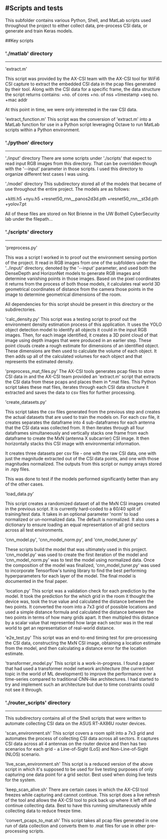 #Scripts and tests
---
This subfolder contains various Python, Shell, and MatLab scripts used throughout the project to either collect data, pre-process CSI data, or generate and train Keras models.

##Key scripts
### './matlab' directory
---
'extract.m'

This script was provided by the AX-CSI team with the AX-CSI tool for WiFi6 CSI capture to extract the embedded CSI data in the pcap files generated by their tool. Along with the CSI data for a specific frame, the data structure the script returns contains:
+no. of cores
+no. of nss
+timestamp
+seq no.
+mac addr 

At this point in time, we were only interested in the raw CSI data.

'extract\_function.m'
This script was the conversion of 'extract.m' into a MatLab function for use in a Python script leveraging Octave to run MatLab scripts within a Python environment.

### './python' directory
---
'./input' directory
There are some scripts under './scripts' that expect to read input RGB images from this directory. That can be overridden though with the '--input' parameter in those scripts. I used this directory to organize different test cases I was using.

'./model' directory
This subdirectory stored all of the models that became of use throughout the entire project. The models are as follows:

+kitti.h5
+nyu.h5
+resnet50\_rnn\_\_panos2d3d.pth
+resnet50\_rnn\_\_st3d.pth
+yolov7.pt

All of these files are stored on Not Brienne in the UW Bothell CyberSecurity lab under the filepath...

### './scripts' directory
---
'preprocess.py'

This was a script I worked in to proof out the environment sensing portion of the project. It read in RGB images from one of the subfolders under the '../input/' directory, denoted by the '--input' parameter, and used both the DenseDepth and HorizonNet models to generate RGB images and determine vanishing points in those images. Based on the pixel coordinates it returns from the process of both those models, it calculates real world 3D geometrical coordinates of distance from the camera those points in the image to determine geometrical dimensions of the room.

All dependencies for this script should be present in this directory or the subdirectories.

'calc\_density.py'
This script was a testing script to proof out the environment density estimation process of this application. It uses the YOLO object detection model to identify all objects it could in the input RGB images. Then, for each image identified, it creates a 3D point cloud of that image using depth images that were produced in an earlier step. These point clouds create a rough estimate for dimensions of an identified object. These dimensions are then used to calculate the volume of each object. It then adds up all of the calculated volumes for each object and that represents the estimated density.

'preprocess\_mat\_files.py'
The AX-CSI tools generates pcap files to store CSI data in and the AX-CSI team provided an 'extract.m' script that extracts the CSI data from these pcaps and places them in \*.mat files.
This Python script takes these mat files, iterates through each CSI data structure it extracted and saves the data to csv files for further processing.

'create\_datasets.py'

This script takes the csv files generated from the previous step and creates the actual datasets that are used to train the models on. For each csv file, it creates separates the dataframe into 4 sub-dataframes for each antenna that the CSI data was collected from. It then iterates through all four dataframes simultaneously and vertically stacks one frame from each dataframe to create the MxN (antenna X subcarrier) CSI image. It then horizontally stacks this CSI image with environmental information. 

It creates three datasets per csv file - one with the raw CSI data, one with just the magnitude extracted out of the CSI data points, and one with those magnitudes normalized. The outputs from this script or numpy arrays stored in .npy files.

This was done to test if the models performed significantly better than any of the other cases.

'load\_data.py'

This script creates a randomized dataset of all the MxN CSI images created in the previous script. It is currently hard-coded to a 60/40 split of training/test data. It takes in an optional parameter 'norm' to load normalized or un-normalized data. The default is normalized. It also uses a dictionary to ensure loading an equal representation of all grid sectors across all test environments. 

'cnn\_model.py', 'cnn\_model\_norm.py', and 'cnn\_model\_tuner.py'

These scripts build the model that was ultimately used in this project. 'cnn\_model.py' was used to create the first iteration of the model and 'cnn\_model\_norm.py' was to test the model using normalized data. Once the composition of the model was finalized, 'cnn\_model\_tuner.py' was used to incorporate Tensorflow's tuning library to find the best performing hyperparameters for each layer of the model. The final model is documented in the final paper.

'location.py'
This script was a validation check for each prediction by the model. It took the prediction for the which grid in the room it thought the device was, took the true value and calculated the distance between the two points. It converted the room into a 7x3 grid of possible locations and used a simple distance formula and calculated the distance between the two points in terms of how many grids apart. It then multipled this distance by a scalar value that represented how large each sector was in the real world to get an representation of real-world distance.

'e2e\_test.py'
This script was an end-to-end timing test for pre-processing the CSI data, constructing the MxN CSI image, obtaining a location estimate from the model, and then calculating a distance error for the location estimate. 

'transformer\_model.py'
This script is a work-in-progress. I found a paper that had used a transformer model network architecture (the current hot topic in the world of ML development) to improve the performance over a time-series compared to traditional CNN-like architectures. I had started to try and implement such an architecture but due to time constraints could not see it through.

### './router\_scripts' directory
---
This subdirectory contains all of the Shell scripts that were written to automate collecting CSI data on the ASUS RT-AX86U router devices.

'scan\_environment.sh'
This script covers a room split into a 7x3 grid and automates the process of collecting CSI data across all sectors. It captures CSI data across all 4 antennas on the router device and then has two scenarios for each grid - a Line-of-Sight (LoS) and Non-Line-of-Sight (NLOS) scenario.

'live\_scan\_environment.sh'
This script is a reduced version of the above script in which it's supposed to be used for live testing purposes of only capturing one data point for a grid sector. Best used when doing live tests for the system.

'keep\_scan\_alive.sh'
There are certain cases in which the AX-CSI tool freezes while capturing and cannot continue. This script does a live refresh of the tool and allows the AX-CSI tool to pick back up where it left off and continue collecting data. Best to have this running simultaneously while collecting data to reduce freeze time.

'convert\_pcaps\_to\_mat.sh'
This script takes all pcap files generated in one run of data collection and converts them to .mat files for use in other pre-processing scripts. 
